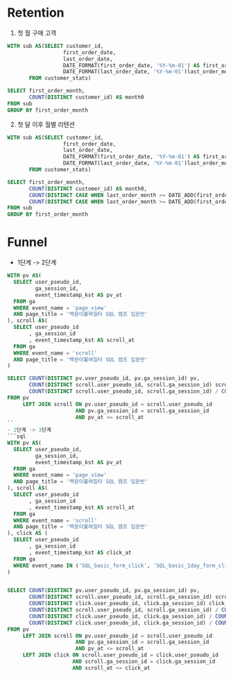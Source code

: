 # Retention
1. 첫 월 구매 고객
```sql
WITH sub AS(SELECT customer_id,
                  first_order_date,
                  last_order_date,
                  DATE_FORMAT(first_order_date, '%Y-%m-01') AS first_order_month,
                  DATE_FORMAT(last_order_date, '%Y-%m-01')last_order_month
       FROM customer_stats)

SELECT first_order_month,
       COUNT(DISTINCT customer_id) AS month0
FROM sub
GROUP BY first_order_month
```
2. 첫 달 이후 월별 리텐션
```sql
WITH sub AS(SELECT customer_id,
                  first_order_date,
                  last_order_date,
                  DATE_FORMAT(first_order_date, '%Y-%m-01') AS first_order_month,
                  DATE_FORMAT(last_order_date, '%Y-%m-01')last_order_month
       FROM customer_stats)

SELECT first_order_month,
       COUNT(DISTINCT customer_id) AS month0,
       COUNT(DISTINCT CASE WHEN last_order_month >= DATE_ADD(first_order_month, INTERVAL 1 MONTH) THEN customer_id END) AS month1,
       COUNT(DISTINCT CASE WHEN last_order_month >= DATE_ADD(first_order_month, INTERVAL 2 MONTH) THEN customer_id END) AS month2
FROM sub
GROUP BY first_order_month
```
# Funnel
- 1단계 -> 2단계
```sql
WITH pv AS(
  SELECT user_pseudo_id,
         ga_session_id,
         event_timestamp_kst AS pv_at
  FROM ga
  WHERE event_name = 'page_view'
  AND page_title = '백문이불여일타 SQL 캠프 입문반'
), scroll AS(
  SELECT user_pseudo_id
       , ga_session_id
       , event_timestamp_kst AS scroll_at
  FROM ga
  WHERE event_name = 'scroll'
  AND page_title = '백문이불여일타 SQL 캠프 입문반'
)

SELECT COUNT(DISTINCT pv.user_pseudo_id, pv.ga_session_id) pv,
       COUNT(DISTINCT scroll.user_pseudo_id, scroll.ga_session_id) scroll_after_pv,
       COUNT(DISTINCT scroll.user_pseudo_id, scroll.ga_session_id) / COUNT(DISTINCT pv.user_pseudo_id, pv.ga_session_id) AS pv_scroll_rate
FROM pv
     LEFT JOIN scroll ON pv.user_pseudo_id = scroll.user_pseudo_id
                      AND pv.ga_session_id = scroll.ga_session_id
                      AND pv_at <= scroll_at
``
- 2단계 -> 3단계
```sql
WITH pv AS(
  SELECT user_pseudo_id,
         ga_session_id,
         event_timestamp_kst AS pv_at
  FROM ga
  WHERE event_name = 'page_view'
  AND page_title = '백문이불여일타 SQL 캠프 입문반'
), scroll AS(
  SELECT user_pseudo_id
       , ga_session_id
       , event_timestamp_kst AS scroll_at
  FROM ga
  WHERE event_name = 'scroll'
  AND page_title = '백문이불여일타 SQL 캠프 입문반'
), click AS (
  SELECT user_pseudo_id
       , ga_session_id
       , event_timestamp_kst AS click_at
  FROM ga 
  WHERE event_name IN ('SQL_basic_form_click', 'SQL_basic_1day_form_click', 'SQL_package_form_click')
)


SELECT COUNT(DISTINCT pv.user_pseudo_id, pv.ga_session_id) pv,
       COUNT(DISTINCT scroll.user_pseudo_id, scroll.ga_session_id) scroll_after_pv,
       COUNT(DISTINCT click.user_pseudo_id, click.ga_session_id) click_after_pv,
       COUNT(DISTINCT scroll.user_pseudo_id, scroll.ga_session_id) / COUNT(DISTINCT pv.user_pseudo_id, pv.ga_session_id) AS pv_scroll_rate,
       COUNT(DISTINCT click.user_pseudo_id, click.ga_session_id) / COUNT(DISTINCT scroll.user_pseudo_id, scroll.ga_session_id) AS scroll_click_rate,
       COUNT(DISTINCT click.user_pseudo_id, click.ga_session_id) / COUNT(DISTINCT pv.user_pseudo_id, pv.ga_session_id) AS pv_click_rate
FROM pv
     LEFT JOIN scroll ON pv.user_pseudo_id = scroll.user_pseudo_id
                      AND pv.ga_session_id = scroll.ga_session_id
                      AND pv_at <= scroll_at
     LEFT JOIN click ON scroll.user_pseudo_id = click.user_pseudo_id
                     AND scroll.ga_session_id = click.ga_session_id
                     AND scroll_at <= click_at
```
